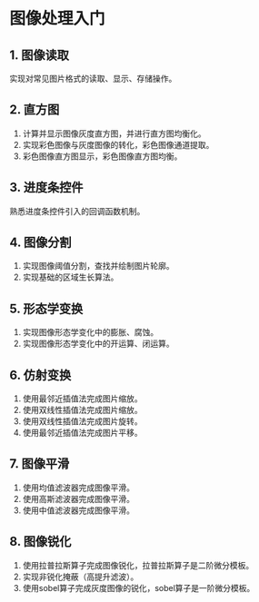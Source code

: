 ﻿# 图像处理入门

## 1. 图像读取
实现对常见图片格式的读取、显示、存储操作。
## 2. 直方图
1. 计算并显示图像灰度直方图，并进行直方图均衡化。  
2. 实现彩色图像与灰度图像的转化，彩色图像通道提取。  
3. 彩色图像直方图显示，彩色图像直方图均衡。
## 3. 进度条控件  
熟悉进度条控件引入的回调函数机制。  
## 4. 图像分割
1. 实现图像阈值分割，查找并绘制图片轮廓。  
2. 实现基础的区域生长算法。  
## 5. 形态学变换
1. 实现图像形态学变化中的膨胀、腐蚀。  
2. 实现图像形态学变化中的开运算、闭运算。  
## 6. 仿射变换
1. 使用最邻近插值法完成图片缩放。  
2. 使用双线性插值法完成图片缩放。  
3. 使用双线性插值法完成图片旋转。  
4. 使用最邻近插值法完成图片平移。  
## 7. 图像平滑
1. 使用均值滤波器完成图像平滑。  
2. 使用高斯滤波器完成图像平滑。
3. 使用中值滤波器完成图像平滑。  
## 8. 图像锐化
1. 使用拉普拉斯算子完成图像锐化，拉普拉斯算子是二阶微分模板。
2. 实现非锐化掩蔽（高提升滤波）。
3. 使用sobel算子完成灰度图像的锐化，sobel算子是一阶微分模板。

